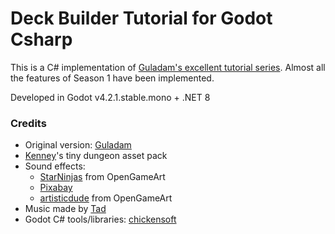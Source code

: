 # Deck Builder Tutorial for Godot Csharp

This is a C# implementation of [Guladam's excellent tutorial series](https://raw.githubusercontent.com/guladam/deck_builder_tutorial). Almost all the features of Season 1 have been implemented.

Developed in Godot v4.2.1.stable.mono + .NET 8

### Credits
- Original version: [Guladam](https://raw.githubusercontent.com/guladam/deck_builder_tutorial)
- [Kenney](https://kenney.nl)'s tiny dungeon asset pack
- Sound effects:
  - [StarNinjas](https://opengameart.org/users/starninjas) from OpenGameArt 
  - [Pixabay](https://pixabay.com/sound-effects/shield-guard-6963/) 
  - [artisticdude](https://opengameart.org/users/artisticdude) from OpenGameArt
- Music made by [Tad](https://www.youtube.com/c/Tadon)
- Godot C# tools/libraries: [chickensoft](https://chickensoft.games/)
